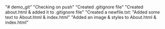 "# demo_git" 
"Checking on push"
"Created .gitignore file"
"Created about.html & added it to .gitignore file"
"Created a newfile.txt:
"Added some text to About.html & index.html"
"Added an image & styles to About.html & index.html"

